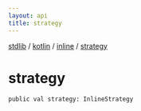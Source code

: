 ```yaml
---
layout: api
title: strategy
---
```

[stdlib](../../index.md) / [kotlin](../index.md) / [inline](index.md) / [strategy](strategy.md)

# strategy

```
public val strategy: InlineStrategy
```
